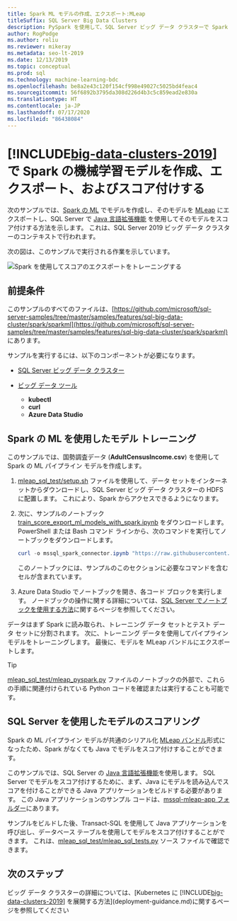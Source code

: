 ```yaml
---
title: Spark ML モデルの作成、エクスポート:MLeap
titleSuffix: SQL Server Big Data Clusters
description: PySpark を使用して、SQL Server ビッグ データ クラスターで Spark を使用して機械学習モデルをトレーニングし、作成します。 MLeap でエクスポートし、SQL Server で Java でモデルをスコア付けします。
author: RogPodge
ms.author: roliu
ms.reviewer: mikeray
ms.metadata: seo-lt-2019
ms.date: 12/13/2019
ms.topic: conceptual
ms.prod: sql
ms.technology: machine-learning-bdc
ms.openlocfilehash: be8a2e43c120f154cf998e49027c5025bd4feac4
ms.sourcegitcommit: 56f6892b3795da308d226d4b3c5c859ead2e830a
ms.translationtype: HT
ms.contentlocale: ja-JP
ms.lasthandoff: 07/17/2020
ms.locfileid: "86438084"
---
```

# <a name="create-export-and-score-spark-machine-learning-models-on-big-data-clusters-2019"></a>[!INCLUDE[big-data-clusters-2019](../includes/ssbigdataclusters-ss-nover.md)] で Spark の機械学習モデルを作成、エクスポート、およびスコア付けする

次のサンプルでは、[Spark の ML](https://spark.apache.org/docs/latest/ml-guide.html) でモデルを作成し、そのモデルを [MLeap](http://mleap-docs.combust.ml/) にエクスポートし、SQL Server で [Java 言語拡張機能](../language-extensions/language-extensions-overview.md) を使用してそのモデルをスコア付けする方法を示します。 これは、SQL Server 2019 ビッグ データ クラスターのコンテキストで行われます。

次の図は、このサンプルで実行される作業を示しています。

![Spark を使用してスコアのエクスポートをトレーニングする](./media/spark-create-machine-learning-model/train-score-export-with-spark.png)

## <a name="prerequisites"></a>前提条件

このサンプルのすべてのファイルは、[https://github.com/microsoft/sql-server-samples/tree/master/samples/features/sql-big-data-cluster/spark/sparkml](https://github.com/microsoft/sql-server-samples/tree/master/samples/features/sql-big-data-cluster/spark/sparkml) にあります。

サンプルを実行するには、以下のコンポーネントが必要になります。

- [SQL Server ビッグ データ クラスター](deploy-get-started.md)

- [ビッグ データ ツール](deploy-big-data-tools.md)
   - **kubectl**
   - **curl**
   - **Azure Data Studio**

## <a name="model-training-with-spark-ml"></a>Spark の ML を使用したモデル トレーニング

このサンプルでは、国勢調査データ (**AdultCensusIncome.csv**) を使用して Spark の ML パイプライン モデルを作成します。

1. [mleap_sql_test/setup.sh](https://github.com/microsoft/sql-server-samples/blob/master/samples/features/sql-big-data-cluster/spark/sparkml/mleap_sql_test/setup.sh) ファイルを使用して、データ セットをインターネットからダウンロードし、SQL Server ビッグ データ クラスターの HDFS に配置します。 これにより、Spark からアクセスできるようになります。

1. 次に、サンプルのノートブック [train_score_export_ml_models_with_spark.ipynb](https://github.com/microsoft/sql-server-samples/blob/master/samples/features/sql-big-data-cluster/spark/sparkml/train_score_export_ml_models_with_spark.ipynb) をダウンロードします。 PowerShell または Bash コマンド ラインから、次のコマンドを実行してノートブックをダウンロードします。

   ```PowerShell
   curl -o mssql_spark_connector.ipynb "https://raw.githubusercontent.com/microsoft/sql-server-samples/master/samples/features/sql-big-data-cluster/spark/sparkml/train_score_export_ml_models_with_spark.ipynb"
   ```

   このノートブックには、サンプルのこのセクションに必要なコマンドを含むセルが含まれています。

1. Azure Data Studio でノートブックを開き、各コード ブロックを実行します。 ノードブックの操作に関する詳細については、[SQL Server でノートブックを使用する方法](../azure-data-studio/notebooks-guidance.md)に関するページを参照してください。

データはまず Spark に読み取られ、トレーニング データ セットとテスト データ セットに分割されます。 次に、トレーニング データを使用してパイプライン モデルをトレーニングします。 最後に、モデルを MLeap バンドルにエクスポートします。

> [!TIP]
> [mleap_sql_test/mleap_pyspark.py](https://github.com/microsoft/sql-server-samples/blob/master/samples/features/sql-big-data-cluster/spark/sparkml/mleap_sql_test/mleap_pyspark.py) ファイルのノートブックの外部で、これらの手順に関連付けられている Python コードを確認または実行することも可能です。

## <a name="model-scoring-with-sql-server"></a>SQL Server を使用したモデルのスコアリング

Spark の ML パイプライン モデルが共通のシリアル化 [MLeap バンドル](http://mleap-docs.combust.ml/core-concepts/mleap-bundles.html)形式になったため、Spark がなくても Java でモデルをスコア付けすることができます。

このサンプルでは、SQL Server の [Java 言語拡張機能](../language-extensions/language-extensions-overview.md)を使用します。 SQL Server でモデルをスコア付けするために、まず、Java にモデルを読み込んでスコアを付けることができる Java アプリケーションをビルドする必要があります。 この Java アプリケーションのサンプル コードは、[mssql-mleap-app フォルダー](https://github.com/microsoft/sql-server-samples/blob/master/samples/features/sql-big-data-cluster/spark/sparkml/mssql-mleap-app)にあります。

サンプルをビルドした後、Transact-SQL を使用して Java アプリケーションを呼び出し、データベース テーブルを使用してモデルをスコア付けすることができます。 これは、[mleap_sql_test/mleap_sql_tests.py](https://github.com/microsoft/sql-server-samples/blob/master/samples/features/sql-big-data-cluster/spark/sparkml/mleap_sql_test/mleap_sql_tests.py) ソース ファイルで確認できます。

## <a name="next-steps"></a>次のステップ

ビッグ データ クラスターの詳細については、[Kubernetes に [!INCLUDE[big-data-clusters-2019](../includes/ssbigdataclusters-ss-nover.md)] を展開する方法](deployment-guidance.md)に関するページを参照してください

